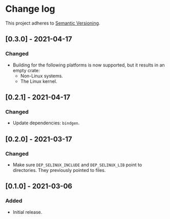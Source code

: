 # Change log

This project adheres to [Semantic Versioning](https://semver.org/spec/v2.0.0.html).

## [0.3.0] - 2021-04-17

### Changed

- Building for the following platforms is now supported, but it results in
  an empty crate:
  - Non-Linux systems.
  - The Linux kernel.

## [0.2.1] - 2021-04-17

### Changed

- Update dependencies: `bindgen`.

## [0.2.0] - 2021-03-17

### Changed

- Make sure `DEP_SELINUX_INCLUDE` and `DEP_SELINUX_LIB` point to directories.
  They previously pointed to files.

## [0.1.0] - 2021-03-06

### Added

- Initial release.
